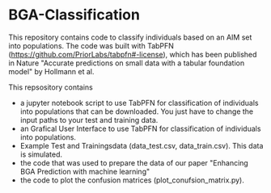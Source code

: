 # BGA-Classification


This repository contains code to classify individuals based on an AIM set into populations. The code was built with TabPFN (https://github.com/PriorLabs/tabpfn#-license), which has been published in Nature "Accurate predictions on small data with a tabular foundation model" by Hollmann et al.  <br>

This repsository contains <br>

- a jupyter notebook script to use TabPFN for classification of individuals into populations that can be downloaded. You just have to change the input paths to your test and training data. <br>
- an  Grafical User Interface to use TabPFN for classification of individuals into populations. <br> 
- Example Test and Trainingsdata  (data_test.csv, data_train.csv). This data is simulated. <br>
- the code that was used to prepare the data of our paper "Enhancing BGA Prediction with machine learning" <br>
- the code to plot the confusion matrices (plot_conufsion_matrix.py). <br>
